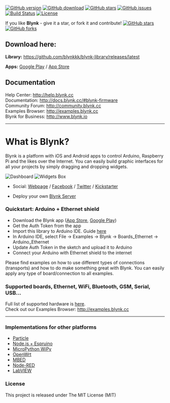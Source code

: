 [![GitHub version](https://img.shields.io/github/release/blynkkk/blynk-library.svg)](https://github.com/blynkkk/blynk-library/releases/latest)
[![GitHub download](https://img.shields.io/github/downloads/blynkkk/blynk-library/total.svg)](https://github.com/blynkkk/blynk-library/releases/latest)
[![GitHub stars](https://img.shields.io/github/stars/blynkkk/blynk-library.svg)](https://github.com/blynkkk/blynk-library/stargazers)
[![GitHub issues](https://img.shields.io/github/issues/blynkkk/blynk-library.svg)](https://github.com/blynkkk/blynk-library/issues)
[![Build Status](https://img.shields.io/travis/blynkkk/blynk-library.svg)](https://travis-ci.org/blynkkk/blynk-library)
[![License](https://img.shields.io/badge/license-MIT-blue.svg)](https://github.com/blynkkk/blynk-library/blob/master/LICENSE)

If you like **Blynk** - give it a star, or fork it and contribute! 
[![GitHub stars](https://img.shields.io/github/stars/blynkkk/blynk-library.svg?style=social&label=Star)](https://github.com/blynkkk/blynk-library/stargazers) 
[![GitHub forks](https://img.shields.io/github/forks/blynkkk/blynk-library.svg?style=social&label=Fork)](https://github.com/blynkkk/blynk-library/network)

## Download here: 
**Library:** https://github.com/blynkkk/blynk-library/releases/latest

**Apps:** [Google Play](https://play.google.com/store/apps/details?id=cc.blynk) / [App Store](https://itunes.apple.com/us/app/blynk-control-arduino-raspberry/id808760481?ls=1&mt=8)

## Documentation
Help Center: http://help.blynk.cc  
Documentation: http://docs.blynk.cc/#blynk-firmware  
Community Forum: http://community.blynk.cc  
Examples Browser: http://examples.blynk.cc  
Blynk for Business: http://www.blynk.io

__________

# What is Blynk?
Blynk is a platform with iOS and Android apps to control Arduino, Raspberry Pi and the likes over the Internet.
You can easily build graphic interfaces for all your projects by simply dragging and dropping widgets.

![Dashboard](https://github.com/blynkkk/blynk-server/blob/master/docs/overview/dash.png)
![Widgets Box](https://github.com/blynkkk/blynk-server/blob/master/docs/overview/widgets_box.png)

* Social: [Webpage](http://www.blynk.cc) / [Facebook](http://www.fb.com/blynkapp) / [Twitter](http://twitter.com/blynk_app) / [Kickstarter](https://www.kickstarter.com/projects/167134865/blynk-build-an-app-for-your-arduino-project-in-5-m/description)

* Deploy your own [Blynk Server](https://github.com/blynkkk/blynk-server)

### Quickstart: Arduino + Ethernet shield

* Download the Blynk app ([App Store](https://itunes.apple.com/us/app/blynk-control-arduino-raspberry/id808760481?ls=1&mt=8), [Google Play](https://play.google.com/store/apps/details?id=cc.blynk))
* Get the Auth Token from the app
* Import this library to Arduino IDE. Guide [here](http://arduino.cc/en/guide/libraries)
* In Arduino IDE, select File -> Examples -> Blynk -> Boards_Ethernet -> Arduino_Ethernet
* Update Auth Token in the sketch and upload it to Arduino
* Connect your Arduino with Ethernet shield to the internet

Please find examples on how to use different types of connections (transports) and how to do make something great with Blynk.
You can easily apply any type of board/connection to all examples.

### Supported boards, Ethernet, WiFi, Bluetooth, GSM, Serial, USB...

Full list of supported hardware is [here](https://github.com/blynkkk/blynkkk.github.io/blob/master/SupportedHardware.md).  
Check out our Examples Browser: http://examples.blynk.cc

__________

### Implementations for other platforms
* [Particle](https://github.com/vshymanskyy/blynk-library-spark)
* [Node.js + Espruino](https://github.com/vshymanskyy/blynk-library-js)
* [MicroPython WiPy](https://github.com/wipy/wipy/tree/master/lib/blynk)
* [OpenWrt](https://github.com/vshymanskyy/blynk-library-openwrt)
* [MBED](https://developer.mbed.org/users/vshymanskyy/code/Blynk/)
* [Node-RED](https://github.com/tzapu/node-red-contrib-blynk-websockets)
* [LabVIEW](https://github.com/juncaofish/NI-LabVIEWInterfaceforBlynk)

### License
This project is released under The MIT License (MIT)
